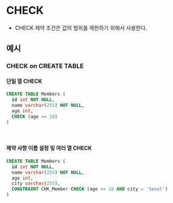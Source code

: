 # CHECK

- CHECK 제약 조건은 값의 범위를 제한하기 위해서 사용한다. 

## 예시

### CHECK on CREATE TABLE

#### 단일 열 CHECK

```sql
CREATE TABLE Members (
  id int NOT NULL, 
  name varchar(255) NOT NULL, 
  age int, 
  CHECK (age >= 18)
)
```

<br>

#### 제약 사항 이름 설정 및 여러 열 CHECK

```sql
CREATE TABLE Members (
  id int NOT NULL, 
  name varchar(255) NOT NULL, 
  age int, 
  city varchar(255), 
  CONSTRAINT CHK_Member CHECK (age >= 18 AND city = 'Seoul')
)
```